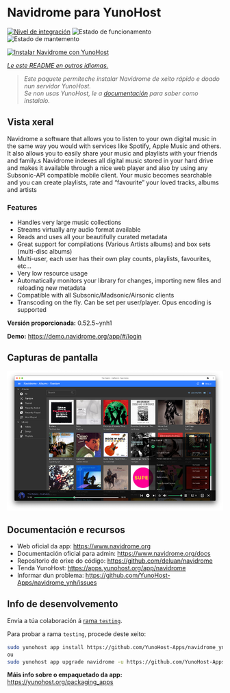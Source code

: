 <!--
NOTA: Este README foi creado automáticamente por <https://github.com/YunoHost/apps/tree/master/tools/readme_generator>
NON debe editarse manualmente.
-->

# Navidrome para YunoHost

[![Nivel de integración](https://dash.yunohost.org/integration/navidrome.svg)](https://dash.yunohost.org/appci/app/navidrome) ![Estado de funcionamento](https://ci-apps.yunohost.org/ci/badges/navidrome.status.svg) ![Estado de mantemento](https://ci-apps.yunohost.org/ci/badges/navidrome.maintain.svg)

[![Instalar Navidrome con YunoHost](https://install-app.yunohost.org/install-with-yunohost.svg)](https://install-app.yunohost.org/?app=navidrome)

*[Le este README en outros idiomas.](./ALL_README.md)*

> *Este paquete permíteche instalar Navidrome de xeito rápido e doado nun servidor YunoHost.*  
> *Se non usas YunoHost, le a [documentación](https://yunohost.org/install) para saber como instalalo.*

## Vista xeral

Navidrome a software that allows you to listen to your own digital music in the same way you would with services like Spotify, Apple Music and others. It also allows you to easily share your music and playlists with your friends and family.s
Navidrome indexes all digital music stored in your hard drive and makes it available through a nice web player and also by using any Subsonic-API compatible mobile client. Your music becomes searchable and you can create playlists, rate and “favourite” your loved tracks, albums and artists

### Features

- Handles very large music collections
- Streams virtually any audio format available
- Reads and uses all your beautifully curated metadata
- Great support for compilations (Various Artists albums) and box sets (multi-disc albums)
- Multi-user, each user has their own play counts, playlists, favourites, etc...
- Very low resource usage
- Automatically monitors your library for changes, importing new files and reloading new metadata
- Compatible with all Subsonic/Madsonic/Airsonic clients
- Transcoding on the fly. Can be set per user/player. Opus encoding is supported


**Versión proporcionada:** 0.52.5~ynh1

**Demo:** <https://demo.navidrome.org/app/#/login>

## Capturas de pantalla

![Captura de pantalla de Navidrome](./doc/screenshots/ss-desktop-player.png)

## Documentación e recursos

- Web oficial da app: <https://www.navidrome.org>
- Documentación oficial para admin: <https://www.navidrome.org/docs>
- Repositorio de orixe do código: <https://github.com/deluan/navidrome>
- Tenda YunoHost: <https://apps.yunohost.org/app/navidrome>
- Informar dun problema: <https://github.com/YunoHost-Apps/navidrome_ynh/issues>

## Info de desenvolvemento

Envía a túa colaboración á [rama `testing`](https://github.com/YunoHost-Apps/navidrome_ynh/tree/testing).

Para probar a rama `testing`, procede deste xeito:

```bash
sudo yunohost app install https://github.com/YunoHost-Apps/navidrome_ynh/tree/testing --debug
ou
sudo yunohost app upgrade navidrome -u https://github.com/YunoHost-Apps/navidrome_ynh/tree/testing --debug
```

**Máis info sobre o empaquetado da app:** <https://yunohost.org/packaging_apps>
